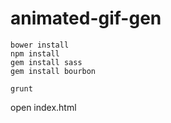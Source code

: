 animated-gif-gen
================

    bower install
    npm install
    gem install sass
    gem install bourbon

    grunt

open index.html

